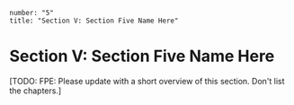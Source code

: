 ```metadata
number: "5"
title: "Section V: Section Five Name Here"
```

# Section V: Section Five Name Here

[TODO: FPE: Please update with a short overview of this section. Don't list the chapters.]
